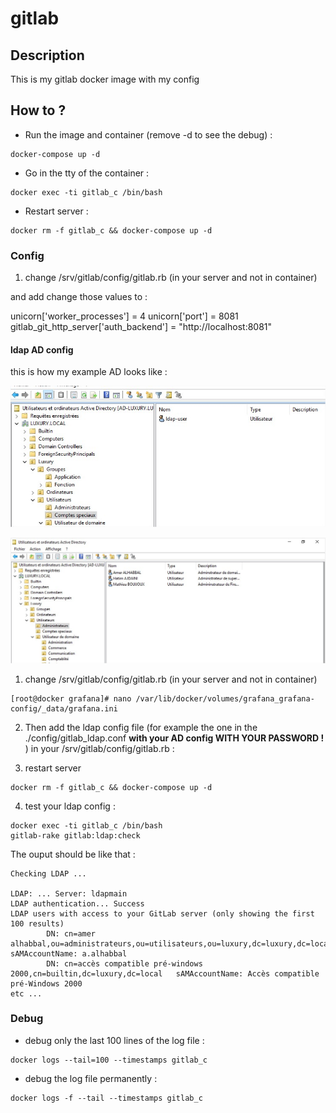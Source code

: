 # gitlab

## Description

This is my gitlab docker image with my config

## How to ?

- Run the image and container (remove -d to see the debug) :

```shell
docker-compose up -d 
```

- Go in the tty of the container :

```shell
docker exec -ti gitlab_c /bin/bash
```

- Restart server :

```shell
docker rm -f gitlab_c && docker-compose up -d
```

### Config

1. change /srv/gitlab/config/gitlab.rb (in your server and not in container)

and add change those values to :

unicorn['worker_processes'] = 4
unicorn['port'] = 8081
gitlab_git_http_server['auth_backend'] = "http://localhost:8081"

#### ldap AD config

this is how my example AD looks like :

![ldap_ad_1](./img/ldap_ad_1.jpg)

![ldap_ad_2](./img/ldap_ad_2.jpg)

1. change /srv/gitlab/config/gitlab.rb (in your server and not in container)

```shell
[root@docker grafana]# nano /var/lib/docker/volumes/grafana_grafana-config/_data/grafana.ini
```

2. Then add the ldap config file (for example the one in the ./config/gitlab_ldap.conf **with your AD config WITH YOUR PASSWORD !** ) in your /srv/gitlab/config/gitlab.rb :

3. restart server 

```shell
docker rm -f gitlab_c && docker-compose up -d
```

4. test your ldap config :

```shell
docker exec -ti gitlab_c /bin/bash
gitlab-rake gitlab:ldap:check
```

The ouput should be like that :

```shell
Checking LDAP ...

LDAP: ... Server: ldapmain
LDAP authentication... Success
LDAP users with access to your GitLab server (only showing the first 100 results)
        DN: cn=amer alhabbal,ou=administrateurs,ou=utilisateurs,ou=luxury,dc=luxury,dc=local     sAMAccountName: a.alhabbal
        DN: cn=accès compatible pré-windows 2000,cn=builtin,dc=luxury,dc=local   sAMAccountName: Accès compatible pré-Windows 2000
etc ...
```

### Debug

- debug only the last 100 lines of the log file :

```shell
docker logs --tail=100 --timestamps gitlab_c
```

- debug the log file permanently :

```shell
docker logs -f --tail --timestamps gitlab_c
```
